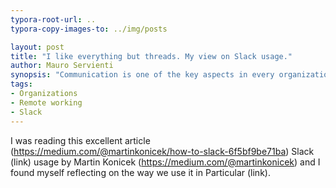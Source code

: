 ```yaml
---
typora-root-url: ..
typora-copy-images-to: ../img/posts

layout: post
title: "I like everything but threads. My view on Slack usage."
author: Mauro Servienti
synopsis: "Communication is one of the key aspects in every organization. For distributed and dispersed organizations communication is even more important. Nowadays Slack is probably one of the most used communication tools. Is it a solution to the infamous email nightmare?"
tags:
- Organizations
- Remote working
- Slack
---
```


I was reading this excellent article (https://medium.com/@martinkonicek/how-to-slack-6f5bf9be71ba) Slack (link) usage by Martin Konicek (https://medium.com/@martinkonicek) and I found myself reflecting on the way we use it in Particular (link).

